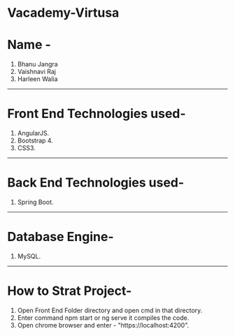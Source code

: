# Vacademy-Virtusa

# Name -
  1) Bhanu Jangra
  2) Vaishnavi Raj
  3) Harleen Walia
---------------------------------------------------
# Front End Technologies used-
  1) AngularJS.
  2) Bootstrap 4.
  3) CSS3.
---------------------------------------------------------
# Back End Technologies used-
  1) Spring Boot.
--------------------------------------
# Database Engine-
  1) MySQL.
  
-------------------------------
# How to Strat Project-
  1) Open Front End Folder directory and open cmd in that directory.
  2) Enter command npm start or ng serve it compiles the code.
  3) Open chrome browser and enter - "https://localhost:4200".
